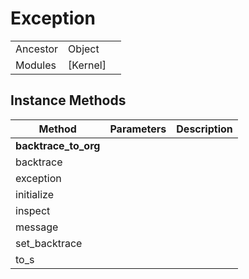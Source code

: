 # Exception
|  |  |  |
| --- | --- | --- |
| Ancestor | Object |
| Modules | [Kernel] |


## Instance Methods

| Method | Parameters | Description |
| --- | --- | --- |
| __backtrace_to_org__ |  |  |
| backtrace |  |  |
| exception |  |  |
| initialize |  |  |
| inspect |  |  |
| message |  |  |
| set_backtrace |  |  |
| to_s |  |  |
